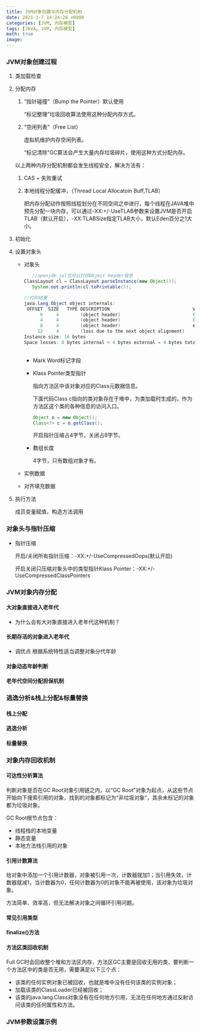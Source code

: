 ```yaml
---
title: JVM对象创建与内存分配机制
date: 2021-1-7 14:24:28 +0800
categories: [JVM, 内存模型]
tags: [JAVA, JVM, 内存模型]
math: true
image: 
---
```


### JVM对象创建过程

1. 类加载检查

2. 分配内存

   1. “指针碰撞”（Bump the Pointer）默认使用

      “标记整理”垃圾回收算法使用这种分配内存方式。

   2. “空闲列表”（Free List）

      虚拟机维护内存空闲列表。

      “标记清除”GC算法会产生大量内存垃圾碎片，使用这种方式分配内存。

   以上两种内存分配机制都会发生线程安全，解决方法有：

    1.  CAS + 失败重试

    2.  本地线程分配缓冲，（Thread Local Allocatoin Buff,TLAB）

        把内存分配动作按照线程划分在不同空间之中进行，每个线程在JAVA堆中预先分配一块内存，可以通过-XX:+/-UseTLAB参数来设置JVM是否开启TLAB（默认开启），-XX:TLABSize指定TLAB大小，默认Eden百分之1大小。

3. 初始化

   

4. 设置对象头

      - 对象头

        ~~~java
           //openjdk.jol包可以打印Object header信息
        ClassLayout cl = ClassLayout.parseInstance(new Object());
           System.out.println(cl.toPrintable());
        
        //打印结果
        java.lang.Object object internals:
         OFFSET  SIZE   TYPE DESCRIPTION                               VALUE
              0     4        (object header)                           01 00 00 00 (00000001 00000000 00000000 00000000) (1)
              4     4        (object header)                           00 00 00 00 (00000000 00000000 00000000 00000000) (0)
              8     4        (object header)                           e5 01 00 f8 (11100101 00000001 00000000 11111000) (-134217243)
             12     4        (loss due to the next object alignment)
        Instance size: 16 bytes
        Space losses: 0 bytes internal + 4 bytes external = 4 bytes total
             
        ~~~

        - Mark Word标记字段

        - Klass Pointer类型指针

          指向方法区中该对象对应的Class元数据信息。

          下面代码Class c指向的类对象存在于堆中，为类加载时生成的，作为方法区这个类的各种信息的访问入口。

          ```java
          Object o = new Object();
          Class<?> c = o.getClass();
          ```

          开启指针压缩占4字节，关闭占8字节。

        - 数组长度

          4字节，只有数组对象才有。

      - 实例数据

      - 对齐填充数据


5. 执行<init>方法

   成员变量赋值，构造方法调用



### 对象头与指针压缩

- 指针压缩

  开启/关闭所有指针压缩：-XX:+/-UseCompressedOops(默认开启)

  开启关闭只压缩对象头中的类型指针Klass Pointer：-XX:+/-UseCompressedClassPointers 

  



### JVM对象内存分配

#### 大对象直接进入老年代

- 为什么会有大对象直接进入老年代这种机制？

  

#### 长期存活的对象进入老年代

- 调优点 根据系统特性适当调整对象分代年龄

#### 对象动态年龄判断



#### 老年代空间分配担保机制

 

### 逃逸分析&栈上分配&标量替换

#### 栈上分配





#### 逃逸分析





#### 标量替换











### 对象内存回收机制

#### 可达性分析算法

判断对象是否在GC Root对象引用链之内，以“GC Root”对象为起点，从这些节点开始向下搜索引用的对象，找到的对象都标记为“非垃圾对象”，其余未标记的对象都为垃圾对象。

GC Root根节点包含：

- 线程栈的本地变量
- 静态变量
- 本地方法栈引用的对象

#### 引用计数算法

给对象中添加一个引用计数器，对象被引用一次，计数器就加1；当引用失效，计数器就减1，当计数器为0，任何计数器为0的对象不能再被使用，该对象为垃圾对象。


方法简单、效率高，但无法解决对象之间循环引用问题。

#### 常见引用类型



#### finalize()方法





#### 方法区类回收机制

 Full GC时会回收整个堆和方法区内存，方法区GC主要是回收无用的类，要判断一个方法区中的类是否无用，需要满足以下三个点：

- 该类的任何实例对象已被回收，也就是堆中没有任何该类的实例对象；
- 加载该类的ClassLoader已经被回收；
- 该类的java.lang.Class对象没有在任何地方引用，无法在任何地方通过反射访问该类的任何属性和方法。

### JVM参数设置示例


